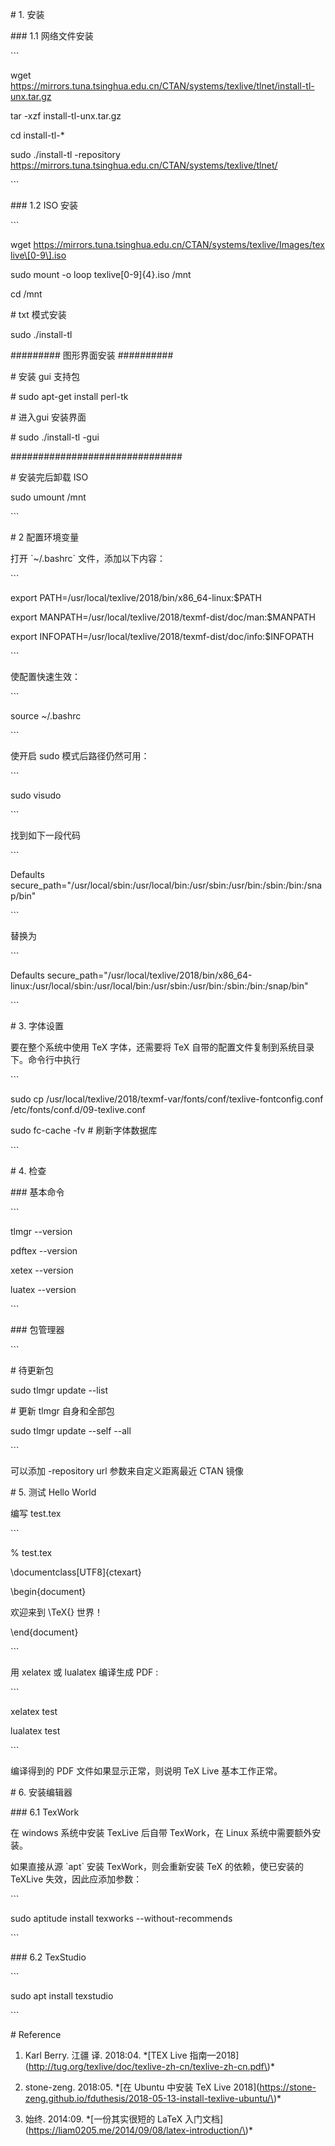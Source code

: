 \# 1. 安装

\#\#\# 1.1 网络文件安装

\`\`\` 

wget https://mirrors.tuna.tsinghua.edu.cn/CTAN/systems/texlive/tlnet/install-tl-unx.tar.gz

tar -xzf install-tl-unx.tar.gz

cd install-tl-\*

sudo ./install-tl -repository https://mirrors.tuna.tsinghua.edu.cn/CTAN/systems/texlive/tlnet/

\`\`\`

\#\#\# 1.2 ISO 安装

\`\`\` 

wget https://mirrors.tuna.tsinghua.edu.cn/CTAN/systems/texlive/Images/texlive\[0-9\].iso

sudo mount -o loop texlive\[0-9\]\{4\}.iso /mnt

cd /mnt 

\# txt 模式安装

sudo ./install-tl

\#\#\#\#\#\#\#\#\# 图形界面安装 \#\#\#\#\#\#\#\#\#\#

\# 安装 gui 支持包

\# sudo apt-get install perl-tk

\# 进入gui 安装界面 

\# sudo ./install-tl -gui

\#\#\#\#\#\#\#\#\#\#\#\#\#\#\#\#\#\#\#\#\#\#\#\#\#\#\#\#\#\#\#

\# 安装完后卸载 ISO

sudo umount /mnt

\`\`\`



\# 2 配置环境变量

打开 \`~/.bashrc\` 文件，添加以下内容：

\`\`\`

export PATH=/usr/local/texlive/2018/bin/x86\_64-linux:$PATH

export MANPATH=/usr/local/texlive/2018/texmf-dist/doc/man:$MANPATH

export INFOPATH=/usr/local/texlive/2018/texmf-dist/doc/info:$INFOPATH

\`\`\`

使配置快速生效：

\`\`\` 

source ~/.bashrc

\`\`\`

使开启 sudo 模式后路径仍然可用：

\`\`\`

sudo visudo

\`\`\`

找到如下一段代码

\`\`\`

Defaults        secure\_path="/usr/local/sbin:/usr/local/bin:/usr/sbin:/usr/bin:/sbin:/bin:/snap/bin"

\`\`\`

替换为

\`\`\`

Defaults        secure\_path="/usr/local/texlive/2018/bin/x86\_64-linux:/usr/local/sbin:/usr/local/bin:/usr/sbin:/usr/bin:/sbin:/bin:/snap/bin"

\`\`\`



\# 3. 字体设置

要在整个系统中使用 TeX 字体，还需要将 TeX 自带的配置文件复制到系统目录下。命令行中执行

\`\`\`

sudo cp /usr/local/texlive/2018/texmf-var/fonts/conf/texlive-fontconfig.conf /etc/fonts/conf.d/09-texlive.conf

sudo fc-cache -fv           \# 刷新字体数据库

\`\`\`



\# 4. 检查

\#\#\# 基本命令

\`\`\`

tlmgr --version

pdftex --version

xetex --version

luatex --version

\`\`\`

\#\#\# 包管理器

\`\`\`

\# 待更新包

sudo tlmgr update --list

\# 更新 tlmgr 自身和全部包

sudo tlmgr update --self --all

\`\`\`

可以添加 -repository url 参数来自定义距离最近 CTAN 镜像



\# 5. 测试 Hello World

编写 test.tex

\`\`\`

% test.tex

\documentclass\[UTF8\]{ctexart}

\begin{document}

欢迎来到 \TeX{} 世界！

\end{document}

\`\`\`

用 xelatex 或 lualatex 编译生成 PDF :

\`\`\`

xelatex test

lualatex test

\`\`\`

编译得到的 PDF 文件如果显示正常，则说明 TeX Live 基本工作正常。



\# 6. 安装编辑器

\#\#\# 6.1 TexWork 



在 windows 系统中安装 TexLive 后自带 TexWork，在 Linux 系统中需要额外安装。



如果直接从源 \`apt\` 安装 TexWork，则会重新安装 TeX 的依赖，使已安装的 TeXLive 失效，因此应添加参数：

\`\`\`

sudo aptitude install texworks --without-recommends

\`\`\`

\#\#\# 6.2 TexStudio

\`\`\`

sudo apt install texstudio 

\`\`\`



\# Reference

1. Karl Berry. 江疆 译. 2018:04. \*\[TEX Live 指南—2018\]\(http://tug.org/texlive/doc/texlive-zh-cn/texlive-zh-cn.pdf\)\*

2. stone-zeng. 2018:05. \*\[在 Ubuntu 中安装 TeX Live 2018\]\(https://stone-zeng.github.io/fduthesis/2018-05-13-install-texlive-ubuntu/\)\*

3. 始终. 2014:09. \*\[一份其实很短的 LaTeX 入门文档\]\(https://liam0205.me/2014/09/08/latex-introduction/\)\*



